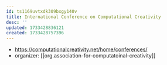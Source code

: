 ```yaml
---
id: ts1169uvtxdk309bxgy140v
title: International Conference on Computational Creativity
desc: ''
updated: 1733428836121
created: 1733428757396
---
```


- https://computationalcreativity.net/home/conferences/
- organizer: [[org.association-for-computatoinal-creativity]]
